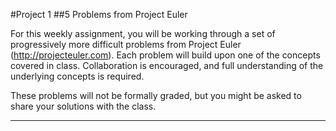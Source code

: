 #Project 1
##5 Problems from Project Euler

For this weekly assignment, you will be working through a set of progressively more difficult problems from Project Euler (http://projecteuler.com).
Each problem will build upon one of the concepts covered in class. Collaboration is encouraged, and full understanding of the underlying concepts is required.

These problems will not be formally graded, but you might be asked to share your solutions with the class.

-------------

